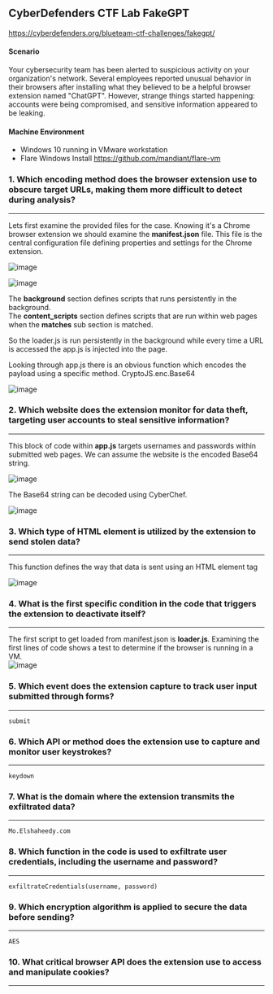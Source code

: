 CyberDefenders CTF Lab FakeGPT
---

https://cyberdefenders.org/blueteam-ctf-challenges/fakegpt/

#### Scenario

Your cybersecurity team has been alerted to suspicious activity on your organization's network. Several employees reported unusual behavior in their browsers after installing what they believed to be a helpful browser extension named "ChatGPT". However, strange things started happening: accounts were being compromised, and sensitive information appeared to be leaking.


#### Machine Environment 

- Windows 10 running in VMware workstation
- Flare Windows Install https://github.com/mandiant/flare-vm


### 1.  Which encoding method does the browser extension use to obscure target URLs, making them more difficult to detect during analysis?
---
Lets first examine the provided files for the case.  Knowing it's a Chrome browser extension we should examine the **manifest.json** file.  This file is the central configuration file defining properties and settings for the Chrome extension.  

![image](https://github.com/user-attachments/assets/110df5f3-9819-4231-bf05-cf9deef0d6ff)

![image](https://github.com/user-attachments/assets/90a0f1a4-1438-4300-8ad6-b324cf211bee)

	
The **background** section defines scripts that runs persistently in the background.  
The **content_scripts** section defines scripts that are run within web pages when the **matches** sub section is matched.

So the loader.js is run persistently in the background while every time a URL is accessed the app.js is injected into the page.  
	
 Looking through app.js there is an obvious function which encodes the payload using a specific method.  CryptoJS.enc.Base64

 ![image](https://github.com/user-attachments/assets/e681dbc7-e914-4977-89a6-2a27cb5492a9)

	

### 2.  Which website does the extension monitor for data theft, targeting user accounts to steal sensitive information?
---
This block of code within **app.js** targets usernames and passwords within submitted web pages.  We can assume the website is the encoded Base64 string.

![image](https://github.com/user-attachments/assets/60084172-6527-47d8-9908-b56072c31083)


The Base64 string can be decoded using CyberChef.

![image](https://github.com/user-attachments/assets/2f688c79-7f6a-40a0-a1e9-7dc2b056980d)


### 3.  Which type of HTML element is utilized by the extension to send stolen data?
---
This function defines the way that data is sent using an HTML element tag

![image](https://github.com/user-attachments/assets/7532460f-a428-41dd-87b6-b0e38d50a1c5)


### 4.  What is the first specific condition in the code that triggers the extension to deactivate itself?
---
The first script to get loaded from manifest.json is **loader.js**.  Examining the first lines of code shows a test to determine if the browser is running in a VM.  
![image](https://github.com/user-attachments/assets/057ee8b8-a119-4657-a8c7-606e081069c0)



### 5.  Which event does the extension capture to track user input submitted through forms?
---

	submit

### 6.  Which API or method does the extension use to capture and monitor user keystrokes?
---

	keydown


### 7.  What is the domain where the extension transmits the exfiltrated data?
---

	Mo.Elshaheedy.com

### 8.  Which function in the code is used to exfiltrate user credentials, including the username and password?
---

	exfiltrateCredentials(username, password)


### 9.  Which encryption algorithm is applied to secure the data before sending?
---

	AES

### 10.  What critical browser API does the extension use to access and manipulate cookies?
---




